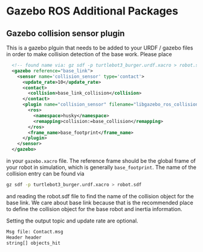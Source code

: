 # Gazebo ROS Additional Packages

## Gazebo collision sensor plugin

This is a gazebo plguin that needs to be added to your URDF / gazebo files in order to make collision detection of the base work.
Please place

``` xml
  <!-- found name via: gz sdf -p turtlebot3_burger.urdf.xacro > robot.sdf -->
  <gazebo reference="base_link">
    <sensor name='collision_sensor' type='contact'>
      <update_rate>10</update_rate>
      <contact>
        <collision>base_link_collision</collision>
      </contact>
      <plugin name="collision_sensor" filename="libgazebo_ros_collision.so">
        <ros>
          <namespace>husky</namespace>
          <remapping>collision:=base_collision</remapping>
        </ros>
        <frame_name>base_footprint</frame_name>
      </plugin>
    </sensor>
  </gazebo>
```

in your ```gazebo.xacro``` file. The reference frame should be the global frame of your robot in simulation, which is generally ```base_footprint```. The name of the collision entry can be found via

```bash
gz sdf -p turtlebot3_burger.urdf.xacro > robot.sdf
```

and reading the robot.sdf file to find the name of the collision object for the base link. We care about base link because that is the recommended place to define the collision object for the base robot and inertia information.

Setting the output topic and update rate are optional.

``` txt
Msg file: Contact.msg
Header header
string[] objects_hit
```
